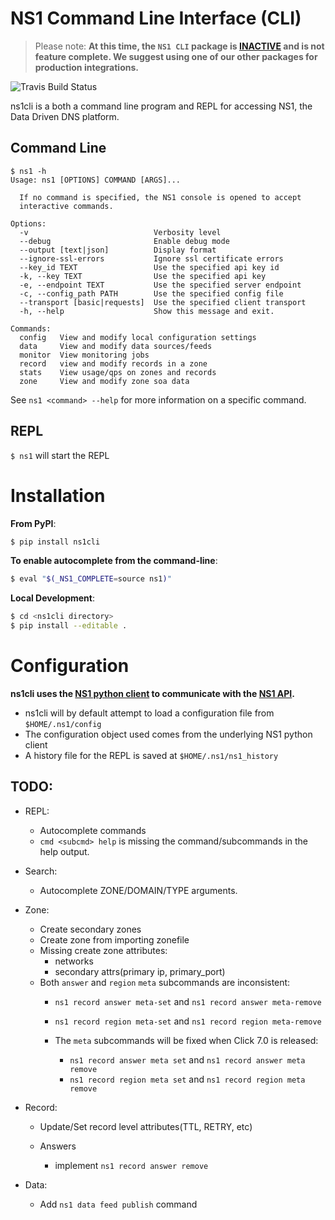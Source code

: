 NS1 Command Line Interface (CLI)
==================================

> Please note:
> **At this time, the `NS1 CLI` package is [INACTIVE](https://github.com/ns1/community/blob/master/project_status/INACTIVE.md) and is
> not feature complete. We suggest using one of our other packages for
> production integrations.**

![Travis Build Status](https://travis-ci.org/ns1/ns1-cli.svg?branch=develop)

ns1cli is a both a command line program and REPL for accessing NS1, the Data Driven DNS platform.

## Command Line

```
$ ns1 -h
Usage: ns1 [OPTIONS] COMMAND [ARGS]...

  If no command is specified, the NS1 console is opened to accept
  interactive commands.

Options:
  -v                            Verbosity level
  --debug                       Enable debug mode
  --output [text|json]          Display format
  --ignore-ssl-errors           Ignore ssl certificate errors
  --key_id TEXT                 Use the specified api key id
  -k, --key TEXT                Use the specified api key
  -e, --endpoint TEXT           Use the specified server endpoint
  -c, --config_path PATH        Use the specified config file
  --transport [basic|requests]  Use the specified client transport
  -h, --help                    Show this message and exit.

Commands:
  config   View and modify local configuration settings
  data     View and modify data sources/feeds
  monitor  View monitoring jobs
  record   view and modify records in a zone
  stats    View usage/qps on zones and records
  zone     View and modify zone soa data
```

See `ns1 <command> --help` for more information on a specific command.

## REPL

` $ ns1 ` will start the REPL


Installation
============

__From PyPI__:

```bash
$ pip install ns1cli
```

__To enable autocomplete from the command-line__:

```bash
$ eval "$(_NS1_COMPLETE=source ns1)"
```

__Local Development__:

```bash
$ cd <ns1cli directory>
$ pip install --editable .
```

Configuration
=============

__ns1cli uses the [NS1 python client](https://github.com/ns1/nsone-python) to communicate with the [NS1 API](https://ns1.com/api/).__

 - ns1cli will by default attempt to load a configuration file from `$HOME/.ns1/config`
 - The configuration object used comes from the underlying NS1 python client
 - A history file for the REPL is saved at `$HOME/.ns1/ns1_history`


## TODO:

- REPL:
	- Autocomplete commands
	- `cmd <subcmd> help` is missing the command/subcommands in the help output.

- Search:
	- Autocomplete ZONE/DOMAIN/TYPE arguments.

- Zone:
   - Create secondary zones
   - Create zone from importing zonefile
   - Missing create zone attributes:
      - networks
      - secondary attrs(primary ip, primary_port)
   - Both `answer` and `region` `meta` subcommands are inconsistent:
      - `ns1 record answer meta-set` and `ns1 record answer meta-remove`
      - `ns1 record region meta-set` and `ns1 record region meta-remove`
      
      - The `meta` subcommands will be fixed when Click 7.0 is released:
      	- `ns1 record answer meta set` and `ns1 record answer meta remove`
      	- `ns1 record region meta set` and `ns1 record region meta remove`

      
- Record:
   - Update/Set record level attributes(TTL, RETRY, etc)
   
   - Answers
     - implement `ns1 record answer remove`
     
- Data:
	- Add `ns1 data feed publish` command

